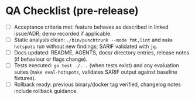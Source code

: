 # QA Checklist (pre-release)

- [ ] Acceptance criteria met: feature behaves as described in linked issue/ADR; demo recorded if applicable.
- [ ] Static analysis clean: `./bin/punchtrunk --mode fmt,lint` and `make hotspots` run without new findings; SARIF validated with `jq`.
- [ ] Docs updated: README, AGENTS, docs/ directory entries, release notes (if behaviour or flags change).
- [ ] Tests executed: `go test ./...` (when tests exist) and any evaluation suites (`make eval-hotspots`, validates SARIF output against baseline fixtures).
- [ ] Rollback ready: previous binary/docker tag verified, changelog notes include rollback guidance.
